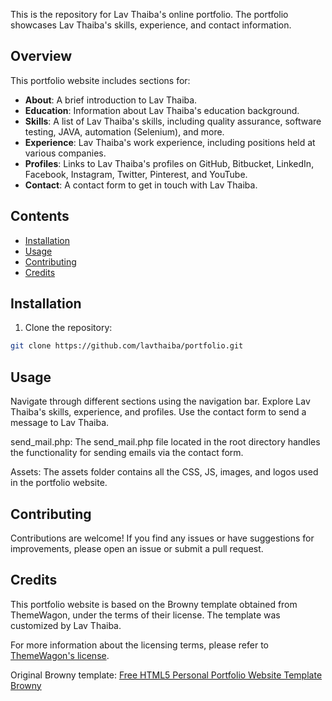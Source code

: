 

This is the repository for Lav Thaiba's online portfolio. The portfolio showcases Lav Thaiba's skills, experience, and contact information.

## Overview

This portfolio website includes sections for:

- **About**: A brief introduction to Lav Thaiba.
- **Education**: Information about Lav Thaiba's education background.
- **Skills**: A list of Lav Thaiba's skills, including quality assurance, software testing, JAVA, automation (Selenium), and more.
- **Experience**: Lav Thaiba's work experience, including positions held at various companies.
- **Profiles**: Links to Lav Thaiba's profiles on GitHub, Bitbucket, LinkedIn, Facebook, Instagram, Twitter, Pinterest, and YouTube.
- **Contact**: A contact form to get in touch with Lav Thaiba.

## Contents

- [Installation](#installation)
- [Usage](#usage)
- [Contributing](#contributing)
- [Credits](#credits)

## Installation

1. Clone the repository:

```bash
git clone https://github.com/lavthaiba/portfolio.git

```

## Usage
Navigate through different sections using the navigation bar.
Explore Lav Thaiba's skills, experience, and profiles.
Use the contact form to send a message to Lav Thaiba.

send_mail.php: The send_mail.php file located in the root directory handles the functionality for sending emails via the contact form.

Assets: The assets folder contains all the CSS, JS, images, and logos used in the portfolio website.

## Contributing
Contributions are welcome! If you find any issues or have suggestions for improvements, please open an issue or submit a pull request.

## Credits

This portfolio website is based on the Browny template obtained from ThemeWagon, under the terms of their license. The template was customized by Lav Thaiba.

For more information about the licensing terms, please refer to [ThemeWagon's license](https://themewagon.com/license/).

Original Browny template: [Free HTML5 Personal Portfolio Website Template Browny](https://themewagon.com/themes/free-html5-personal-portfolio-website-template-browny/)

